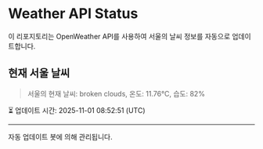 
# Weather API Status

이 리포지토리는 OpenWeather API를 사용하여 서울의 날씨 정보를 자동으로 업데이트합니다.

## 현재 서울 날씨
> 서울의 현재 날씨: broken clouds, 온도: 11.76°C, 습도: 82%

⏳ 업데이트 시간: 2025-11-01 08:52:51 (UTC)

---
자동 업데이트 봇에 의해 관리됩니다.

